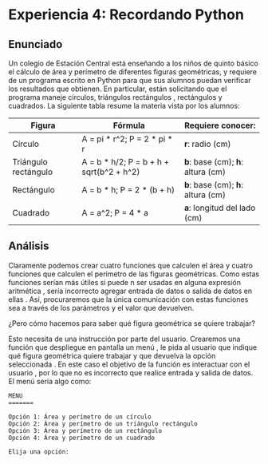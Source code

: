 # Experiencia 4: Recordando Python

## Enunciado

Un colegio de Estación Central está enseñando a los niños de quinto básico el 
cálculo de área  y  perímetro  de  diferentes figuras  geométricas,  y 
requiere  de  un  programa  escrito  en Python para que sus alumnos puedan 
verificar  los resultados que obtienen. En  particular, están  solicitando que 
el  programa  maneje  círculos,  triángulos rectángulos ,  rectángulos  y 
cuadrados. La siguiente tabla resume la materia vista por los alumnos:

| Figura | Fórmula | Requiere conocer: |
| ----- | ----- | ----- |
| Círculo | A = pi * r^2; P = 2 * pi * r | **r**: radio (cm) |
| Triángulo rectángulo | A = b * h/2; P = b + h + sqrt(b^2 + h^2) | **b**: base (cm); **h**: altura (cm) |
| Rectángulo | A = b * h; P = 2 * (b + h) | **b**: base (cm); **h**: altura (cm) |
| Cuadrado | A = a^2; P = 4 * a | **a**: longitud del lado (cm) |


## Análisis

Claramente  podemos  crear  cuatro funciones  que  calculen  el  área  y cuatro 
funciones  que calculen el perímetro de las figuras geométricas. Como estas 
funciones serían más útiles si puede n ser  usadas en  alguna  expresión 
aritmética , sería incorrecto agregar  entrada  de datos o salida de datos en 
ellas .  Así, procuraremos que la única comunicación con estas funciones sea a 
través de los parámetros y el valor que devuelven.

¿Pero cómo hacemos para saber qué figura geométrica se quiere trabajar?

Esto  necesita  de una instrucción por  parte del  usuario.  Crearemos  una 
función  que despliegue  en  pantalla  un menú ,  le  pida  al  usuario  que 
indique  qué  figura  geométrica quiere  trabajar  y  que  devuelva  la  opción 
seleccionada .  En  este  caso  el objetivo de  la función es interactuar con 
el usuario , por lo que no es incorrecto que realice entrada y salida de datos. 
El menú sería algo como:


    MENU
    =======

    Opción 1: Área y perímetro de un círculo
    Opción 2: Área y perímetro de un triángulo rectángulo
    Opción 3: Área y perímetro de un rectángulo
    Opción 4: Área y perímetro de un cuadrado

    Elija una opción:
